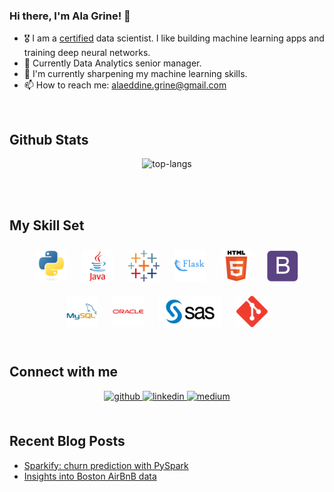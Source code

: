 ### Hi there, I'm Ala Grine! 👋

- 🎖️ I am a [certified](https://drive.google.com/file/d/1Vz7w_ezlW58JJ-KRiawm4w55_UxDONL9/view?usp=drive_link) data scientist. I like building machine learning apps and training deep neural networks.
- 🔭 Currently Data Analytics senior manager.
- 🎯 I'm currently sharpening my machine learning skills.
- 📫 How to reach me: alaeddine.grine@gmail.com

<br/>

## Github Stats

<div align="center">

![top-langs](https://github-readme-stats.vercel.app/api/top-langs?username=AlaGrine&show_icons=true&theme=radical)

<!-- ![github stats](https://github-readme-stats.vercel.app/api?username=AlaGrine&show_icons=true&theme=radical) -->
</div>
<br/>
<br/>

## My Skill Set

<div align="center">  
<img style="margin: 10px" src="https://github.com/AlaGrine/AlaGrine/blob/main/SVGs//python.svg" alt="Python" height="50" />  
<img style="margin: 10px" src="https://github.com/AlaGrine/AlaGrine/blob/main/SVGs//java.svg" alt="Java" height="50" />   
<img style="margin: 10px" src="https://github.com/AlaGrine/AlaGrine/blob/main/SVGs//Tableau.svg" alt="Tableau" height="50" />   
<img style="margin: 10px" src="https://github.com/AlaGrine/AlaGrine/blob/main/SVGs//flask.svg" alt="Tableau" height="50" />   
<img style="margin: 10px" src="https://github.com/AlaGrine/AlaGrine/blob/main/SVGs//html5.svg" alt="HTML5" height="50" />  
<img style="margin: 10px" src="https://github.com/AlaGrine/AlaGrine/blob/main/SVGs//bootstrap.svg" alt="Bootstrap" height="50" />  
<img style="margin: 10px" src="https://github.com/AlaGrine/AlaGrine/blob/main/SVGs//mysql.svg" alt="Mysql" height="50" />  
<img style="margin: 10px" src="https://github.com/AlaGrine/AlaGrine/blob/main/SVGs//oracle.svg" alt="Oracle" height="50" /> 
<img style="margin: 10px" src="https://github.com/AlaGrine/AlaGrine/blob/main/SVGs//sas.svg" alt="Tableau" height="50" />
<img style="margin: 10px" src="https://github.com/AlaGrine/AlaGrine/blob/main/SVGs//git.svg" alt="Git" height="50" />  
</div>

<br/>

## Connect with me

<div align="center">
<a href="https://github.com/AlaGrine" target="_blank">
<img src=https://img.shields.io/badge/github-%2324292e.svg?&style=for-the-badge&logo=github&logoColor=white alt=github style="margin-bottom: 5px;" />
</a>
<a href="https://linkedin.com/in/ala-eddine-grine" target="_blank">
<img src=https://img.shields.io/badge/linkedin-%231E77B5.svg?&style=for-the-badge&logo=linkedin&logoColor=white alt=linkedin style="margin-bottom: 5px;" />
</a>
<a href="https://medium.com/@alaeddine.grine" target="_blank">
<img src=https://img.shields.io/badge/medium-%23292929.svg?&style=for-the-badge&logo=medium&logoColor=white alt=medium style="margin-bottom: 5px;" />
</a>  
</div>

<br/>

## Recent Blog Posts

<!-- REFERENCE: https://github.com/gautamkrishnar/blog-post-workflow -->

<!-- BLOG-POST-LIST:START -->

- [Sparkify: churn prediction with PySpark](https://medium.com/@alaeddine.grine/sparkify-churn-prediction-with-pyspark-47f3c166a952?source=rss-f04d116a73e4------2)
- [Insights into Boston AirBnB data](https://medium.com/@alaeddine.grine/insights-into-boston-airbnb-data-a418c27626d1?source=rss-f04d116a73e4------2)
<!-- BLOG-POST-LIST:END -->
